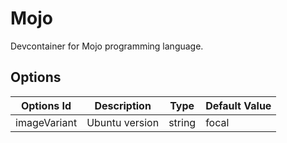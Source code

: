 
# Mojo

Devcontainer for Mojo programming language.

## Options

| Options Id | Description | Type | Default Value |
|-----|-----|-----|-----|
| imageVariant | Ubuntu version | string | focal |


